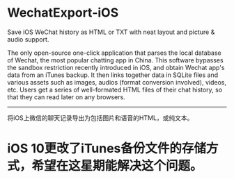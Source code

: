 # WechatExport-iOS
Save iOS WeChat history as HTML or TXT with neat layout and picture &amp; audio support.

The only open-source one-click application that parses the local database of Wechat, the most popular chatting app in China. This software bypasses the sandbox restriction recently introduced in iOS, and obtain Wechat app's data from an iTunes backup. It then links together data in SQLite files and various assets such as images, audios (format conversion involved), videos, etc. Users get a series of well-formated HTML files of their chat history, so that they can read later on any browsers.

---

将iOS上微信的聊天记录导出为包括图片和语音的HTML，或纯文本。

# iOS 10更改了iTunes备份文件的存储方式，希望在这星期能解决这个问题。

